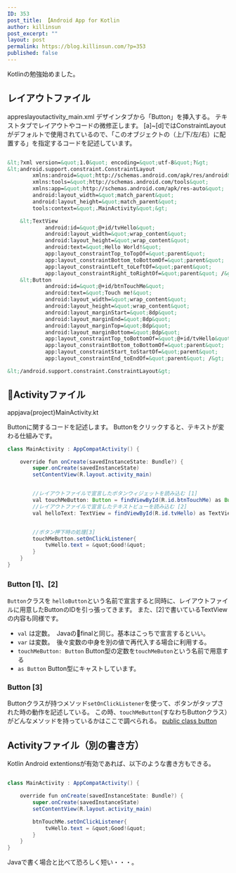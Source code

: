 ```yaml
---
ID: 353
post_title: 【Android App for Kotlin
author: killinsun
post_excerpt: ""
layout: post
permalink: https://blog.killinsun.com/?p=353
published: false
---
```

Kotlinの勉強始めました。　

## レイアウトファイル

appreslayoutactivity_main.xml
デザインタブから「Button」を挿入する。
テキストタブでレイアウトやコードの微修正します。
[a]~[d]ではConstraintLayoutがデフォルトで使用されているので、「このオブジェクトの（上/下/左/右）に配置する」を指定するコードを記述しています。

```xml

&lt;?xml version=&quot;1.0&quot; encoding=&quot;utf-8&quot;?&gt;
&lt;android.support.constraint.ConstraintLayout
        xmlns:android=&quot;http://schemas.android.com/apk/res/android&quot;
        xmlns:tools=&quot;http://schemas.android.com/tools&quot;
        xmlns:app=&quot;http://schemas.android.com/apk/res-auto&quot;
        android:layout_width=&quot;match_parent&quot;
        android:layout_height=&quot;match_parent&quot;
        tools:context=&quot;.MainActivity&quot;&gt;

    &lt;TextView
            android:id=&quot;@+id/tvHello&quot;
            android:layout_width=&quot;wrap_content&quot;
            android:layout_height=&quot;wrap_content&quot;
            android:text=&quot;Hello World!&quot;
            app:layout_constraintTop_toTopOf=&quot;parent&quot;         //[a]
            app:layout_constraintBottom_toBottomOf=&quot;parent&quot;   //[b]
            app:layout_constraintLeft_toLeftOf=&quot;parent&quot;       //[c]
            app:layout_constraintRight_toRightOf=&quot;parent&quot; /&gt;  //[d]
    &lt;Button
            android:id=&quot;@+id/btnTouchMe&quot;
            android:text=&quot;Touch me!&quot;
            android:layout_width=&quot;wrap_content&quot;
            android:layout_height=&quot;wrap_content&quot;
            android:layout_marginStart=&quot;8dp&quot;
            android:layout_marginEnd=&quot;8dp&quot;
            android:layout_marginTop=&quot;8dp&quot;
            android:layout_marginBottom=&quot;8dp&quot;
            app:layout_constraintTop_toBottomOf=&quot;@+id/tvHello&quot;  //[a]
            app:layout_constraintBottom_toBottomOf=&quot;parent&quot;     //[b]
            app:layout_constraintStart_toStartOf=&quot;parent&quot;       //[c]
            app:layout_constraintEnd_toEndOf=&quot;parent&quot; /&gt;        //[d]

&lt;/android.support.constraint.ConstraintLayout&gt;


```

## Activityファイル

appjava{project}MainActivity.kt

Buttonに関するコードを記述します。
Buttonをクリックすると、テキストが変わる仕組みです。

```java
class MainActivity : AppCompatActivity() {

    override fun onCreate(savedInstanceState: Bundle?) {
        super.onCreate(savedInstanceState)
        setContentView(R.layout.activity_main)


        //レイアウトファイルで宣言したボタンウィジェットを読み込む [1]
        val touchMeButton: Button = findViewById(R.id.btnTouchMe) as Button
        //レイアウトファイルで宣言したテキストビューを読み込む [2]
        val helloText: TextView = findViewById(R.id.tvHello) as TextView


        //ボタン押下時の処理[3]
        touchMeButton.setOnClickListener{
            tvHello.text = &quot;Good!&quot;
        }
    }
}

```

### Button [1]、[2]

`Button`クラスを `helloButton`という名前で宣言すると同時に、レイアウトファイルに用意したButtonのIDを引っ張ってきます。
また、[2]で書いているTextViewの内容も同様です。

- `val` は定数。　Javaのfinalと同じ。基本はこっちで宣言するといい。
- `var` は変数。　後々変数の中身を別の値で再代入する場合に利用する。
- `touchMeButton: Button` Button型の定数を`touchMeButon`という名前で用意する
- `as Button` Button型にキャストしています。

### Button [3]

Buttonクラスが持つメソッド`setOnClickListener`を使って、ボタンがタップされた時の動作を記述している。
この時、`touchMeButton`(すなわちButtonクラス）がどんなメソッドを持っているかはここで調べられる。
[public class button](https://developer.android.com/reference/android/widget/Button)


## Activityファイル（別の書き方）

Kotlin Android extentionsが有効であれば、以下のような書き方もできる。

```java

class MainActivity : AppCompatActivity() {

    override fun onCreate(savedInstanceState: Bundle?) {
        super.onCreate(savedInstanceState)
        setContentView(R.layout.activity_main)

        btnTouchMe.setOnClickListener{
            tvHello.text = &quot;Good!&quot;
        }
    }
}

```

Javaで書く場合と比べて恐ろしく短い・・・。